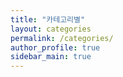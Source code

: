 ```yaml
---
title: "카테고리별"
layout: categories
permalink: /categories/
author_profile: true
sidebar_main: true
---
```


